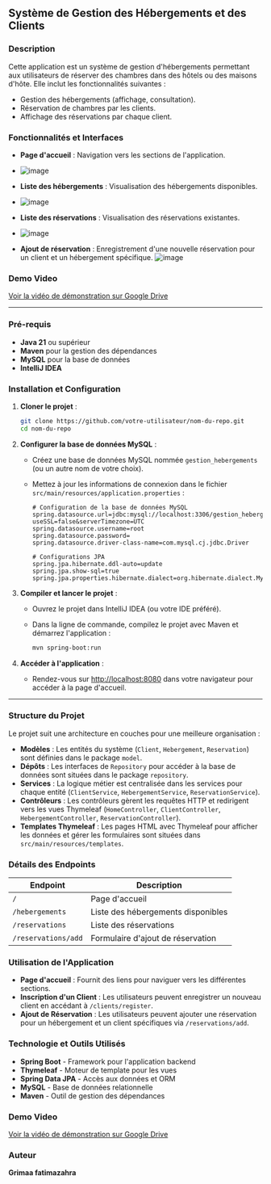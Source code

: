 ## Système de Gestion des Hébergements et des Clients

### Description

Cette application est un système de gestion d'hébergements permettant aux utilisateurs de réserver des chambres dans des hôtels ou des maisons d'hôte. Elle inclut les fonctionnalités suivantes :

- Gestion des hébergements (affichage, consultation).
- Réservation de chambres par les clients.
- Affichage des réservations par chaque client.

### Fonctionnalités et Interfaces

- **Page d'accueil** : Navigation vers les sections de l'application.
- ![image](https://github.com/user-attachments/assets/f56dad8f-115a-4d85-beb1-983eb01bb182)

- **Liste des hébergements** : Visualisation des hébergements disponibles.
- ![image](https://github.com/user-attachments/assets/c92f22e6-beac-48eb-a13a-3788fac6af45)

- **Liste des réservations** : Visualisation des réservations existantes.
- ![image](https://github.com/user-attachments/assets/22773e79-57ed-4884-bff9-3264908e5afa)

- **Ajout de réservation** : Enregistrement d'une nouvelle réservation pour un client et un hébergement spécifique.
![image](https://github.com/user-attachments/assets/9225c080-03e8-4d55-b28b-c3ba9d20bf3f)
###  Demo Video
[Voir la vidéo de démonstration sur Google Drive](https://drive.google.com/file/d/1CVHv0x9t_MUeAJuwyYpR9Te4pU_elnQ-/view?usp=sharing)

---

### Pré-requis

- **Java 21** ou supérieur
- **Maven** pour la gestion des dépendances
- **MySQL** pour la base de données
- **IntelliJ IDEA** 

### Installation et Configuration

1. **Cloner le projet** :
   ```bash
   git clone https://github.com/votre-utilisateur/nom-du-repo.git
   cd nom-du-repo
   ```

2. **Configurer la base de données MySQL** :
   - Créez une base de données MySQL nommée `gestion_hebergements` (ou un autre nom de votre choix).
   - Mettez à jour les informations de connexion dans le fichier `src/main/resources/application.properties` :

     ```properties
     # Configuration de la base de données MySQL
     spring.datasource.url=jdbc:mysql://localhost:3306/gestion_hebergements?useSSL=false&serverTimezone=UTC
     spring.datasource.username=root
     spring.datasource.password=
     spring.datasource.driver-class-name=com.mysql.cj.jdbc.Driver

     # Configurations JPA
     spring.jpa.hibernate.ddl-auto=update
     spring.jpa.show-sql=true
     spring.jpa.properties.hibernate.dialect=org.hibernate.dialect.MySQLDialect
     ```

3. **Compiler et lancer le projet** :
   - Ouvrez le projet dans IntelliJ IDEA (ou votre IDE préféré).
   - Dans la ligne de commande, compilez le projet avec Maven et démarrez l'application :

     ```bash
     mvn spring-boot:run
     ```

4. **Accéder à l'application** :
   - Rendez-vous sur [http://localhost:8080](http://localhost:8080) dans votre navigateur pour accéder à la page d'accueil.

---

### Structure du Projet

Le projet suit une architecture en couches pour une meilleure organisation :

- **Modèles** : Les entités du système (`Client`, `Hebergement`, `Reservation`) sont définies dans le package `model`.
- **Dépôts** : Les interfaces de `Repository` pour accéder à la base de données sont situées dans le package `repository`.
- **Services** : La logique métier est centralisée dans les services pour chaque entité (`ClientService`, `HebergementService`, `ReservationService`).
- **Contrôleurs** : Les contrôleurs gèrent les requêtes HTTP et redirigent vers les vues Thymeleaf (`HomeController`, `ClientController`, `HebergementController`, `ReservationController`).
- **Templates Thymeleaf** : Les pages HTML avec Thymeleaf pour afficher les données et gérer les formulaires sont situées dans `src/main/resources/templates`.

### Détails des Endpoints

| Endpoint                  | Description                           |
|---------------------------|---------------------------------------|
| `/`                       | Page d'accueil                       |
| `/hebergements`           | Liste des hébergements disponibles   |
| `/reservations`           | Liste des réservations               |
| `/reservations/add`       | Formulaire d'ajout de réservation    |

### Utilisation de l'Application

- **Page d'accueil** : Fournit des liens pour naviguer vers les différentes sections.
- **Inscription d'un Client** : Les utilisateurs peuvent enregistrer un nouveau client en accédant à `/clients/register`.
- **Ajout de Réservation** : Les utilisateurs peuvent ajouter une réservation pour un hébergement et un client spécifiques via `/reservations/add`.


### Technologie et Outils Utilisés

- **Spring Boot** - Framework pour l'application backend
- **Thymeleaf** - Moteur de template pour les vues
- **Spring Data JPA** - Accès aux données et ORM
- **MySQL** - Base de données relationnelle
- **Maven** - Outil de gestion des dépendances

###  Demo Video
[Voir la vidéo de démonstration sur Google Drive](https://drive.google.com/file/d/1CVHv0x9t_MUeAJuwyYpR9Te4pU_elnQ-/view?usp=sharing)
### Auteur

**Grimaa fatimazahra**  

